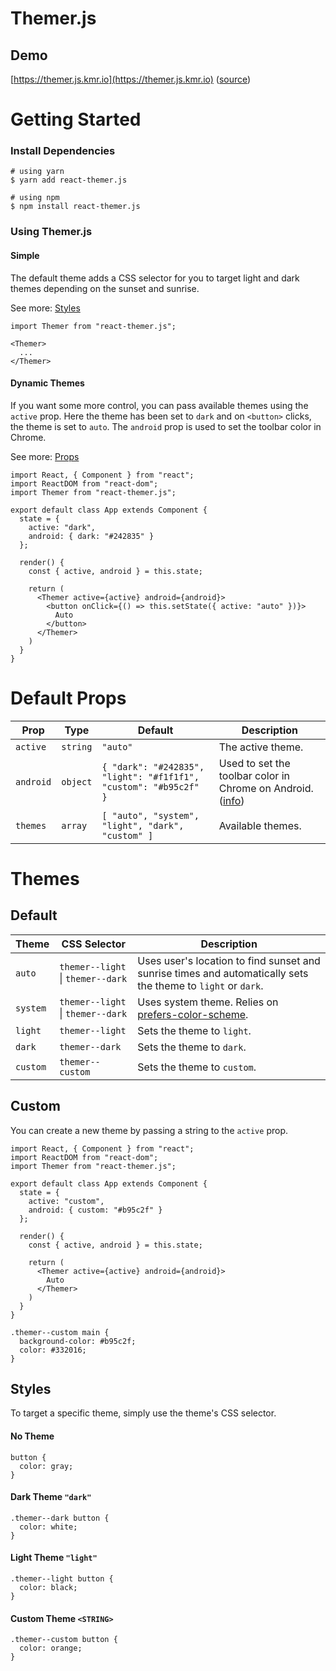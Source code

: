 # Themer.js

## Demo

[https://themer.js.kmr.io](https://themer.js.kmr.io)
([source](https://github.com/krestaino/themer.js/tree/master/example))

# Getting Started

### Install Dependencies

```
# using yarn
$ yarn add react-themer.js

# using npm
$ npm install react-themer.js
```

### Using Themer.js

#### Simple

The default theme adds a CSS selector for you to target light and dark themes depending on the sunset and sunrise.

See more: [Styles](#styles)

```
import Themer from "react-themer.js";

<Themer>
  ...
</Themer>
```

#### Dynamic Themes

If you want some more control, you can pass available themes using the `active` prop.
Here the theme has been set to `dark` and on `<button>` clicks, the theme is set to `auto`. The `android` prop is used to set the toolbar color in Chrome.

See more: [Props](#props)

```
import React, { Component } from "react";
import ReactDOM from "react-dom";
import Themer from "react-themer.js";

export default class App extends Component {
  state = {
    active: "dark",
    android: { dark: "#242835" }
  };

  render() {
    const { active, android } = this.state;

    return (
      <Themer active={active} android={android}>
        <button onClick={() => this.setState({ active: "auto" })}>
          Auto
        </button>
      </Themer>
    )
  }
}
```

# Default Props

| Prop      | Type     | Default                                                          | Description                                                                                                                                                      |
| --------- | -------- | ---------------------------------------------------------------- | ---------------------------------------------------------------------------------------------------------------------------------------------------------------- |
| `active`  | `string` | `"auto"`                                                         | The active theme.                                                                                                                                                |
| `android` | `object` | `{ "dark": "#242835", "light": "#f1f1f1", "custom": "#b95c2f" }` | Used to set the toolbar color in Chrome on Android. ([info](https://developers.google.com/web/updates/2014/11/Support-for-theme-color-in-Chrome-39-for-Android)) |
| `themes`  | `array`  | `[ "auto", "system", "light", "dark", "custom" ]`                | Available themes.                                                                                                                                                |

# Themes

## Default

| Theme    | CSS Selector                      | Description                                                                                                  |
| -------- | --------------------------------- | ------------------------------------------------------------------------------------------------------------ |
| `auto`   | `themer--light` \| `themer--dark` | Uses user's location to find sunset and sunrise times and automatically sets the theme to `light` or `dark`. |
| `system` | `themer--light` \| `themer--dark` | Uses system theme. Relies on [prefers-color-scheme](https://caniuse.com/#search=prefers-color-scheme).       |
| `light`  | `themer--light`                   | Sets the theme to `light`.                                                                                   |
| `dark`   | `themer--dark`                    | Sets the theme to `dark`.                                                                                    |
| `custom` | `themer--custom`                  | Sets the theme to `custom`.                                                                                  |

## Custom

You can create a new theme by passing a string to the `active` prop.

```
import React, { Component } from "react";
import ReactDOM from "react-dom";
import Themer from "react-themer.js";

export default class App extends Component {
  state = {
    active: "custom",
    android: { custom: "#b95c2f" }
  };

  render() {
    const { active, android } = this.state;

    return (
      <Themer active={active} android={android}>
        Auto
      </Themer>
    )
  }
}
```

```
.themer--custom main {
  background-color: #b95c2f;
  color: #332016;
}
```

## Styles

To target a specific theme, simply use the theme's CSS selector.

#### No Theme

```
button {
  color: gray;
}
```

#### Dark Theme `"dark"`

```
.themer--dark button {
  color: white;
}
```

#### Light Theme `"light"`

```
.themer--light button {
  color: black;
}
```

#### Custom Theme `<STRING>`

```
.themer--custom button {
  color: orange;
}
```
